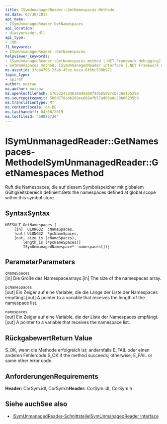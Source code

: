 ```yaml
---
title: ISymUnmanagedReader::GetNamespaces-Methode
ms.date: 03/30/2017
api_name:
- ISymUnmanagedReader.GetNamespaces
api_location:
- diasymreader.dll
api_type:
- COM
f1_keywords:
- ISymUnmanagedReader::GetNamespaces
helpviewer_keywords:
- ISymUnmanagedReader::GetNamespaces method [.NET Framework debugging]
- GetNamespaces method, ISymUnmanagedReader interface [.NET Framework debugging]
ms.assetid: 3feb4796-2fab-45ce-beca-6f5bc530b971
topic_type:
- apiref
author: mairaw
ms.author: mairaw
ms.openlocfilehash: 570532433483e9d0a08f4d685087c0736e135390
ms.sourcegitcommit: 5b6d778ebb269ee6684fb57ad69a8c28b06235b9
ms.translationtype: MT
ms.contentlocale: de-DE
ms.lasthandoff: 04/08/2019
ms.locfileid: "59076730"
---
```

# <a name="isymunmanagedreadergetnamespaces-method"></a><span data-ttu-id="4254a-102">ISymUnmanagedReader::GetNamespaces-Methode</span><span class="sxs-lookup"><span data-stu-id="4254a-102">ISymUnmanagedReader::GetNamespaces Method</span></span>
<span data-ttu-id="4254a-103">Ruft die Namespaces, die auf diesem Symbolspeicher mit globalem Gültigkeitsbereich definiert.</span><span class="sxs-lookup"><span data-stu-id="4254a-103">Gets the namespaces defined at global scope within this symbol store.</span></span>  
  
## <a name="syntax"></a><span data-ttu-id="4254a-104">Syntax</span><span class="sxs-lookup"><span data-stu-id="4254a-104">Syntax</span></span>  
  
```  
HRESULT GetNamespaces (  
    [in]  ULONG32  cNameSpaces,  
    [out] ULONG32  *pcNameSpaces,  
    [out, size_is (cNameSpaces),  
        length_is (*pcNameSpaces)]  
        ISymUnmanagedNamespace*  namespaces[]);  
```  
  
## <a name="parameters"></a><span data-ttu-id="4254a-105">Parameter</span><span class="sxs-lookup"><span data-stu-id="4254a-105">Parameters</span></span>  
 `cNameSpaces`  
 <span data-ttu-id="4254a-106">[in] Die Größe des Namespacearrays.</span><span class="sxs-lookup"><span data-stu-id="4254a-106">[in] The size of the namespaces array.</span></span>  
  
 `pcNameSpaces`  
 <span data-ttu-id="4254a-107">[out] Ein Zeiger auf eine Variable, die die Länge der Liste der Namespaces empfängt.</span><span class="sxs-lookup"><span data-stu-id="4254a-107">[out] A pointer to a variable that receives the length of the namespace list.</span></span>  
  
 `namespaces`  
 <span data-ttu-id="4254a-108">[out] Ein Zeiger auf eine Variable, die der Liste der Namespaces empfängt.</span><span class="sxs-lookup"><span data-stu-id="4254a-108">[out] A pointer to a variable that receives the namespace list.</span></span>  
  
## <a name="return-value"></a><span data-ttu-id="4254a-109">Rückgabewert</span><span class="sxs-lookup"><span data-stu-id="4254a-109">Return Value</span></span>  
 <span data-ttu-id="4254a-110">S_OK, wenn die Methode erfolgreich ist; andernfalls E_FAIL oder einen anderen Fehlercode.</span><span class="sxs-lookup"><span data-stu-id="4254a-110">S_OK if the method succeeds; otherwise, E_FAIL or some other error code.</span></span>  
  
## <a name="requirements"></a><span data-ttu-id="4254a-111">Anforderungen</span><span class="sxs-lookup"><span data-stu-id="4254a-111">Requirements</span></span>  
 <span data-ttu-id="4254a-112">**Header:** CorSym.idl, CorSym.h</span><span class="sxs-lookup"><span data-stu-id="4254a-112">**Header:** CorSym.idl, CorSym.h</span></span>  
  
## <a name="see-also"></a><span data-ttu-id="4254a-113">Siehe auch</span><span class="sxs-lookup"><span data-stu-id="4254a-113">See also</span></span>

- [<span data-ttu-id="4254a-114">ISymUnmanagedReader-Schnittstelle</span><span class="sxs-lookup"><span data-stu-id="4254a-114">ISymUnmanagedReader Interface</span></span>](../../../../docs/framework/unmanaged-api/diagnostics/isymunmanagedreader-interface.md)
